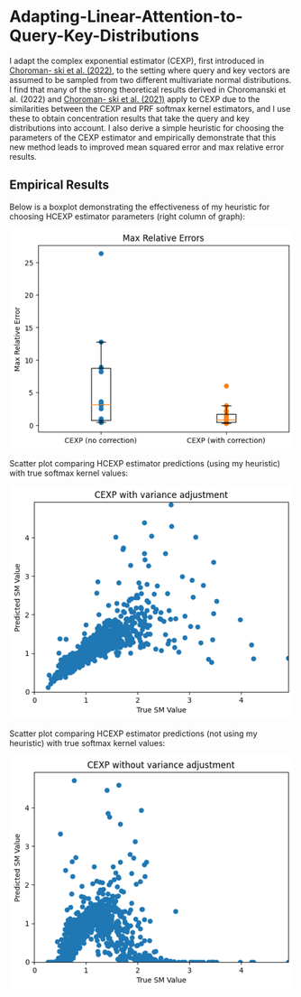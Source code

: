 # Adapting-Linear-Attention-to-Query-Key-Distributions

I adapt the complex exponential estimator (CEXP), first introduced in [Choroman-
ski et al. (2022)](https://arxiv.org/abs/2110.04367), to the setting where query and key vectors are assumed to be
sampled from two different multivariate normal distributions. I find that many of
the strong theoretical results derived in Choromanski et al. (2022) and [Choroman-
ski et al. (2021)](https://arxiv.org/abs/2009.14794) apply to CEXP due to the similarities between the CEXP and
PRF softmax kernel estimators, and I use these to obtain concentration results that
take the query and key distributions into account. I also derive a simple heuristic
for choosing the parameters of the CEXP estimator and empirically demonstrate
that this new method leads to improved mean squared error and max relative error
results.

## Empirical Results

Below is a boxplot demonstrating the effectiveness of my heuristic for choosing HCEXP estimator parameters (right column of graph):

<img src="https://github.com/jblackwelder64/Adapting-Linear-Attention-to-Query-Key-Distributions/blob/main/download%20(10).png">

Scatter plot comparing HCEXP estimator predictions (using my heuristic) with true softmax kernel values:

<img src="https://github.com/jblackwelder64/Adapting-Linear-Attention-to-Query-Key-Distributions/blob/main/download%20(2).png">

Scatter plot comparing HCEXP estimator predictions (not using my heuristic) with true softmax kernel values:

<img src="https://github.com/jblackwelder64/Adapting-Linear-Attention-to-Query-Key-Distributions/blob/main/download%20(1).png">
